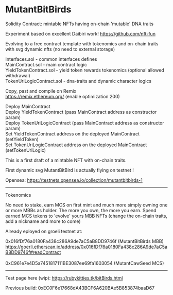 # MutantBitBirds
Solidity Contract: mintable NFTs having on-chain 'mutable' DNA traits

Experiment based on excellent Daibiri work!
https://github.com/nft-fun

Evolving to a free contract template with tokenomics and on-chain traits with svg dynamic nfts (no need to external storage)

Interfaces.sol - common interfaces defines<br />
MainContract.sol - main contract logic<br />
YieldTokenContract.sol - yield token rewards tokenomics (optional allowed withdrawal)<br />
TokenUriLogicContract.sol - dna-traits and dynamic character logics<br />

Copy, past and compile on Remix<br />
https://remix.ethereum.org/ (enable optimization 200)<br />

Deploy MainContract<br />
Deploy YieldTokenContract (pass MainContract address as constructor param)<br />
Deploy TokenUriLogicContract (pass MainContract address as constructor param)<br />
Set YieldTokenContract address on the deployed MainContract (setYieldToken)<br />
Set TokenUriLogicContract address on the deployed MainContract (setTokenUriLogic)<br />

This is a first draft of a mintable NFT with on-chain traits.

First dynamic svg MutantBitBird is actually flying on testnet !

Opensea:  https://testnets.opensea.io/collection/mutantbitbirds-1

---------------------------------------------------------------------------------------------
Tokenomics 

No need to stake, earn MCS on first mint and much more simply owning one or more MBBs as holder.
The more you own, the more you earn.
Spend earned MCS tokens to 'evolve' yours MBB NFTs (change the on-chain traits, add a nickname and more to come)

Already eployed on groeli testnet at:

0x016fDf76a0180Fa438c286A9de7aC5aB8DD9746f (MutantBitBirds MBB)<br />
https://goerli.etherscan.io/address/0x016fDf76a0180Fa438c286A9de7aC5aB8DD9746f#readContract<br />
<br />
0xC961e7e4D5a7451817111BE3087ee69fa1603054 (MutantCawSeed MCS)<br />

-----------------------------------------------------------------------------

Test page here (wip):
https://rubykitties.tk/bitBirds.html

Previous build:
0xEC0F6e17668dA43BCF6A620BAe5B853874baaD67
